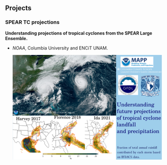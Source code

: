

## Projects

### SPEAR TC projections
 **Understanding projections of tropical cyclones from the SPEAR Large Ensemble.**
- _NOAA_, Columbia University and ENCiT UNAM.

  ![noaa](docs/assets/imgs/proyecto_noaa_mapp.png)

### 

